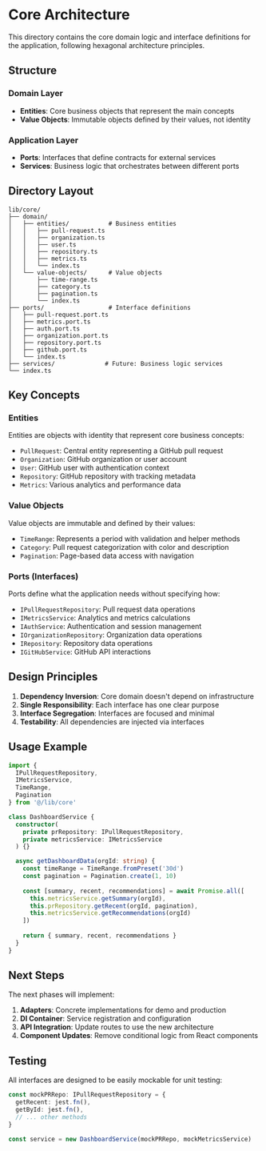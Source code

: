# Core Architecture

This directory contains the core domain logic and interface definitions for the application, following hexagonal architecture principles.

## Structure

### Domain Layer
- **Entities**: Core business objects that represent the main concepts
- **Value Objects**: Immutable objects defined by their values, not identity

### Application Layer
- **Ports**: Interfaces that define contracts for external services
- **Services**: Business logic that orchestrates between different ports

## Directory Layout

```
lib/core/
├── domain/
│   ├── entities/           # Business entities
│   │   ├── pull-request.ts
│   │   ├── organization.ts
│   │   ├── user.ts
│   │   ├── repository.ts
│   │   ├── metrics.ts
│   │   └── index.ts
│   └── value-objects/      # Value objects
│       ├── time-range.ts
│       ├── category.ts
│       ├── pagination.ts
│       └── index.ts
├── ports/                  # Interface definitions
│   ├── pull-request.port.ts
│   ├── metrics.port.ts
│   ├── auth.port.ts
│   ├── organization.port.ts
│   ├── repository.port.ts
│   ├── github.port.ts
│   └── index.ts
├── services/              # Future: Business logic services
└── index.ts
```

## Key Concepts

### Entities
Entities are objects with identity that represent core business concepts:
- `PullRequest`: Central entity representing a GitHub pull request
- `Organization`: GitHub organization or user account  
- `User`: GitHub user with authentication context
- `Repository`: GitHub repository with tracking metadata
- `Metrics`: Various analytics and performance data

### Value Objects
Value objects are immutable and defined by their values:
- `TimeRange`: Represents a period with validation and helper methods
- `Category`: Pull request categorization with color and description
- `Pagination`: Page-based data access with navigation

### Ports (Interfaces)
Ports define what the application needs without specifying how:
- `IPullRequestRepository`: Pull request data operations
- `IMetricsService`: Analytics and metrics calculations  
- `IAuthService`: Authentication and session management
- `IOrganizationRepository`: Organization data operations
- `IRepository`: Repository data operations
- `IGitHubService`: GitHub API interactions

## Design Principles

1. **Dependency Inversion**: Core domain doesn't depend on infrastructure
2. **Single Responsibility**: Each interface has one clear purpose
3. **Interface Segregation**: Interfaces are focused and minimal
4. **Testability**: All dependencies are injected via interfaces

## Usage Example

```typescript
import { 
  IPullRequestRepository, 
  IMetricsService,
  TimeRange,
  Pagination 
} from '@/lib/core'

class DashboardService {
  constructor(
    private prRepository: IPullRequestRepository,
    private metricsService: IMetricsService
  ) {}

  async getDashboardData(orgId: string) {
    const timeRange = TimeRange.fromPreset('30d')
    const pagination = Pagination.create(1, 10)
    
    const [summary, recent, recommendations] = await Promise.all([
      this.metricsService.getSummary(orgId),
      this.prRepository.getRecent(orgId, pagination),
      this.metricsService.getRecommendations(orgId)
    ])
    
    return { summary, recent, recommendations }
  }
}
```

## Next Steps

The next phases will implement:
1. **Adapters**: Concrete implementations for demo and production
2. **DI Container**: Service registration and configuration
3. **API Integration**: Update routes to use the new architecture
4. **Component Updates**: Remove conditional logic from React components

## Testing

All interfaces are designed to be easily mockable for unit testing:

```typescript
const mockPRRepo: IPullRequestRepository = {
  getRecent: jest.fn(),
  getById: jest.fn(),
  // ... other methods
}

const service = new DashboardService(mockPRRepo, mockMetricsService)
```
